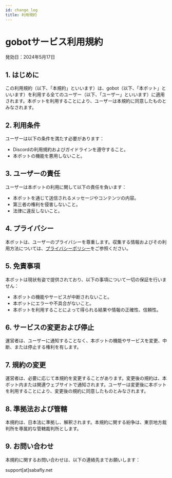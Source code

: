 ```yaml
---
id: change_log
title: 利用規約
---
```


# gobotサービス利用規約

発効日：2024年5月17日

## 1. はじめに
この利用規約（以下、「本規約」といいます）は、gobot（以下、「本ボット」といいます）を利用する全てのユーザー（以下、「ユーザー」といいます）に適用されます。本ボットを利用することにより、ユーザーは本規約に同意したものとみなされます。

## 2. 利用条件

ユーザーは以下の条件を満たす必要があります：

- Discordの利用規約およびガイドラインを遵守すること。
- 本ボットの機能を悪用しないこと。

## 3. ユーザーの責任

ユーザーは本ボットの利用に関して以下の責任を負います：

- 本ボットを通じて送信されるメッセージやコンテンツの内容。
- 第三者の権利を侵害しないこと。
- 法律に違反しないこと。

## 4. プライバシー

本ボットは、ユーザーのプライバシーを尊重します。収集する情報およびその利用方法については、[プライバシーポリシー](/privacy-policy)をご参照ください。

## 5. 免責事項

本ボットは現状有姿で提供されており、以下の事項について一切の保証を行いません：

- 本ボットの機能やサービスが中断されないこと。
- 本ボットにエラーや不具合がないこと。
- 本ボットを利用することによって得られる結果や情報の正確性、信頼性。

## 6. サービスの変更および停止

運営者は、ユーザーに通知することなく、本ボットの機能やサービスを変更、中断、または停止する権利を有します。

## 7. 規約の変更

運営者は、必要に応じて本規約を変更することがあります。変更後の規約は、本ボット内または関連ウェブサイトで通知されます。ユーザーは変更後に本ボットを利用することにより、変更後の規約に同意したものとみなされます。

## 8. 準拠法および管轄

本規約は、日本法に準拠し、解釈されます。本規約に関する紛争は、東京地方裁判所を専属的な管轄裁判所とします。

## 9. お問い合わせ

本規約に関するお問い合わせは、以下の連絡先までお願いします：

support[at]sabafly.net
